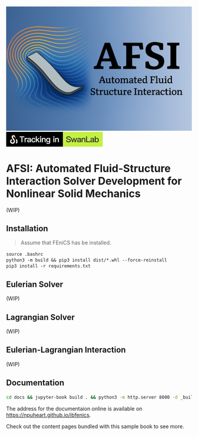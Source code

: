 

![](logo.png)
[![](https://raw.githubusercontent.com/SwanHubX/assets/main/badge2.svg)](https://swanlab.cn/@SimCardiac/ideal_valve_2D/overview)
# AFSI: Automated Fluid-Structure Interaction Solver Development for Nonlinear Solid Mechanics
(WIP)


## Installation

> Assume that FEniCS has be installed.

```
source .bashrc
python3 -m build && pip3 install dist/*.whl --force-reinstall
pip3 install -r requirements.txt
```

## Eulerian Solver
(WIP)

## Lagrangian Solver
(WIP)

## Eulerian-Lagrangian Interaction
(WIP)

## Documentation

```bash
cd docs && jupyter-book build . && python3 -m http.server 8000 -d _build/html
```

The address for the documentaion online is available on https://npuheart.github.io/ibfenics.



Check out the content pages bundled with this sample book to see more.

```{tableofcontents}
```
